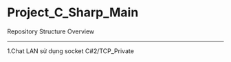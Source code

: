 # Project_C_Sharp_Main
Repository Structure Overview

---

1.Chat LAN sử dụng socket C#2/TCP_Private
